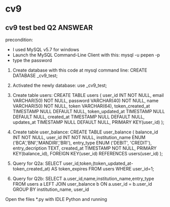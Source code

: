 # cv9
cv9 test bed
Q2 ANSWEAR 
-----------
precondition:
- I used MySQL v5.7 for windows
- Launch the MySQL Command-Line Client with this:
  mysql -u pepen -p
- type the password

1. Create database with this code at mysql command line:
  CREATE DATABASE _cv9_test;

2. Activated the newly database:
  use _cv9_test;

3. Create table users:
CREATE TABLE users (
  user_id INT NOT NULL,
  email VARCHAR(50) NOT NULL,
  password VARCHAR(40) NOT NULL,
  name VARCHAR(50) NOT NULL,
  token VARCHAR(64),
  token_created_at TIMESTAMP NULL DEFAULT NULL,
  token_updated_at TIMESTAMP NULL DEFAULT NULL,
  created_at TIMESTAMP NULL DEFAULT NULL,
  updates_at TIMESTAMP NULL DEFAULT NULL,
  PRIMARY KEY(user_id)
);

4. Create table user_balance:
CREATE TABLE user_balance (
  balance_id INT NOT NULL,
  user_id INT NOT NULL,
  institution_name ENUM ('BCA','BNI','MANDIRI','BRI'),
  entry_type ENUM ('DEBIT', 'CREDIT'),
  entry_decription TEXT,
  created_at TIMESTAMP NOT NULL,
  PRIMARY KEY(balance_id),
  FOREIGN KEY(user_id) REFERENCES users(user_id)
);

3. Query for Q2a:
SELECT user_id,token,(token_updated_at-token_created_at) AS token_expires FROM users WHERE user_id=1;

4. Query for Q2b:
SELECT a.user_id,name,institution_name,entry_type FROM users a
LEFT JOIN user_balance b ON a.user_id = b.user_id
GROUP BY institution_name, user_id

Open the files *.py with IDLE Python and running
